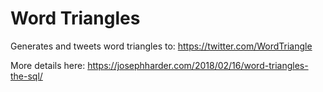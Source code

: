 # Word Triangles

Generates and tweets word triangles to: https://twitter.com/WordTriangle

More details here: https://josephharder.com/2018/02/16/word-triangles-the-sql/
